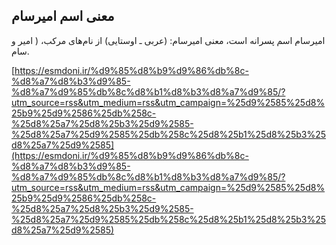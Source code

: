 ## معنی اسم امیرسام


امیرسام اسم پسرانه است، معنی امیرسام: (عربی ـ اوستایی) از نام‌های مرکب، ( امیر و سام.

[https://esmdoni.ir/%d9%85%d8%b9%d9%86%db%8c-%d8%a7%d8%b3%d9%85-%d8%a7%d9%85%db%8c%d8%b1%d8%b3%d8%a7%d9%85/?utm_source=rss&utm_medium=rss&utm_campaign=%25d9%2585%25d8%25b9%25d9%2586%25db%258c-%25d8%25a7%25d8%25b3%25d9%2585-%25d8%25a7%25d9%2585%25db%258c%25d8%25b1%25d8%25b3%25d8%25a7%25d9%2585](https://esmdoni.ir/%d9%85%d8%b9%d9%86%db%8c-%d8%a7%d8%b3%d9%85-%d8%a7%d9%85%db%8c%d8%b1%d8%b3%d8%a7%d9%85/?utm_source=rss&utm_medium=rss&utm_campaign=%25d9%2585%25d8%25b9%25d9%2586%25db%258c-%25d8%25a7%25d8%25b3%25d9%2585-%25d8%25a7%25d9%2585%25db%258c%25d8%25b1%25d8%25b3%25d8%25a7%25d9%2585) 